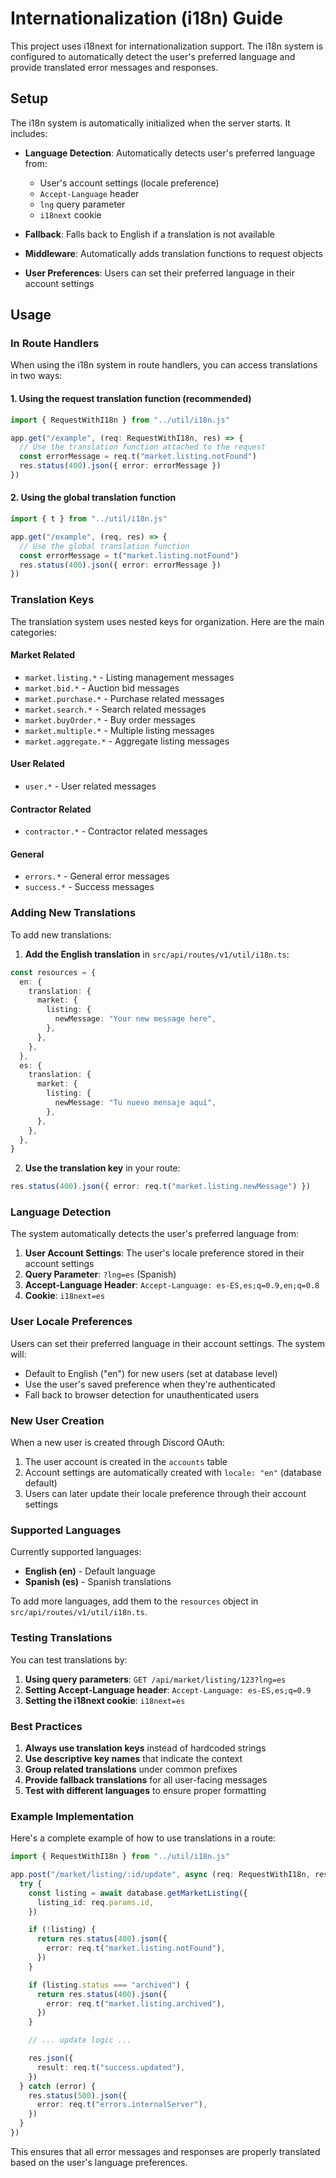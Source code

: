 # Internationalization (i18n) Guide

This project uses i18next for internationalization support. The i18n system is configured to automatically detect the user's preferred language and provide translated error messages and responses.

## Setup

The i18n system is automatically initialized when the server starts. It includes:

- **Language Detection**: Automatically detects user's preferred language from:

  - User's account settings (locale preference)
  - `Accept-Language` header
  - `lng` query parameter
  - `i18next` cookie

- **Fallback**: Falls back to English if a translation is not available

- **Middleware**: Automatically adds translation functions to request objects

- **User Preferences**: Users can set their preferred language in their account settings

## Usage

### In Route Handlers

When using the i18n system in route handlers, you can access translations in two ways:

#### 1. Using the request translation function (recommended)

```typescript
import { RequestWithI18n } from "../util/i18n.js"

app.get("/example", (req: RequestWithI18n, res) => {
  // Use the translation function attached to the request
  const errorMessage = req.t("market.listing.notFound")
  res.status(400).json({ error: errorMessage })
})
```

#### 2. Using the global translation function

```typescript
import { t } from "../util/i18n.js"

app.get("/example", (req, res) => {
  // Use the global translation function
  const errorMessage = t("market.listing.notFound")
  res.status(400).json({ error: errorMessage })
})
```

### Translation Keys

The translation system uses nested keys for organization. Here are the main categories:

#### Market Related

- `market.listing.*` - Listing management messages
- `market.bid.*` - Auction bid messages
- `market.purchase.*` - Purchase related messages
- `market.search.*` - Search related messages
- `market.buyOrder.*` - Buy order messages
- `market.multiple.*` - Multiple listing messages
- `market.aggregate.*` - Aggregate listing messages

#### User Related

- `user.*` - User related messages

#### Contractor Related

- `contractor.*` - Contractor related messages

#### General

- `errors.*` - General error messages
- `success.*` - Success messages

### Adding New Translations

To add new translations:

1. **Add the English translation** in `src/api/routes/v1/util/i18n.ts`:

```typescript
const resources = {
  en: {
    translation: {
      market: {
        listing: {
          newMessage: "Your new message here",
        },
      },
    },
  },
  es: {
    translation: {
      market: {
        listing: {
          newMessage: "Tu nuevo mensaje aquí",
        },
      },
    },
  },
}
```

2. **Use the translation key** in your route:

```typescript
res.status(400).json({ error: req.t("market.listing.newMessage") })
```

### Language Detection

The system automatically detects the user's preferred language from:

1. **User Account Settings**: The user's locale preference stored in their account settings
2. **Query Parameter**: `?lng=es` (Spanish)
3. **Accept-Language Header**: `Accept-Language: es-ES,es;q=0.9,en;q=0.8`
4. **Cookie**: `i18next=es`

### User Locale Preferences

Users can set their preferred language in their account settings. The system will:

- Default to English ("en") for new users (set at database level)
- Use the user's saved preference when they're authenticated
- Fall back to browser detection for unauthenticated users

### New User Creation

When a new user is created through Discord OAuth:

1. The user account is created in the `accounts` table
2. Account settings are automatically created with `locale: "en"` (database default)
3. Users can later update their locale preference through their account settings

### Supported Languages

Currently supported languages:

- **English (en)** - Default language
- **Spanish (es)** - Spanish translations

To add more languages, add them to the `resources` object in `src/api/routes/v1/util/i18n.ts`.

### Testing Translations

You can test translations by:

1. **Using query parameters**: `GET /api/market/listing/123?lng=es`
2. **Setting Accept-Language header**: `Accept-Language: es-ES,es;q=0.9`
3. **Setting the i18next cookie**: `i18next=es`

### Best Practices

1. **Always use translation keys** instead of hardcoded strings
2. **Use descriptive key names** that indicate the context
3. **Group related translations** under common prefixes
4. **Provide fallback translations** for all user-facing messages
5. **Test with different languages** to ensure proper formatting

### Example Implementation

Here's a complete example of how to use translations in a route:

```typescript
import { RequestWithI18n } from "../util/i18n.js"

app.post("/market/listing/:id/update", async (req: RequestWithI18n, res) => {
  try {
    const listing = await database.getMarketListing({
      listing_id: req.params.id,
    })

    if (!listing) {
      return res.status(400).json({
        error: req.t("market.listing.notFound"),
      })
    }

    if (listing.status === "archived") {
      return res.status(400).json({
        error: req.t("market.listing.archived"),
      })
    }

    // ... update logic ...

    res.json({
      result: req.t("success.updated"),
    })
  } catch (error) {
    res.status(500).json({
      error: req.t("errors.internalServer"),
    })
  }
})
```

This ensures that all error messages and responses are properly translated based on the user's language preferences.
